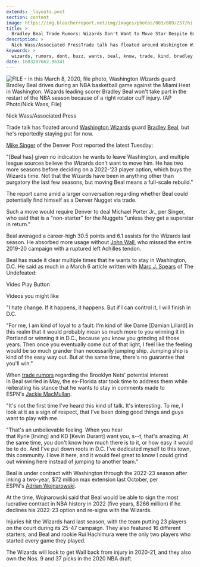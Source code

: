 ```yaml
--- 
extends: _layouts.post 
section: content 
image: https://img.bleacherreport.net/img/images/photos/003/889/257/hi-res-59f31004c019149f36280de847869fcb_crop_exact.jpg?w=1200&h=1200&q=75 
title: > 
  Bradley Beal Trade Rumors: Wizards Don't Want to Move Star Despite Buzz 
description: > 
  Nick Wass/Associated PressTrade talk has floated around Washington Wizards guard Bradley Beal, but he's reportedly staying put for now.Not that the Wizards have been in anything other than purgatory the last few seasons, but moving Beal means a full-scale rebuild."The report came amid a larger conversation regarding whether Beal could potentially find himself as a Denver Nugget via trade.Beal averaged a career-high 30.5 points and 6.1 assists for the Wizards last season.Injuries hit the Wizards hard last season, with the team putting 23 players on the court during its 25-47 campaign. 
keywords: > 
  wizards, rumors, dont, buzz, wants, beal, know, trade, kind, bradley, washington, season, ive, jumping, star, despite, winning 
date: 1603287662.96341 
--- 
```

<div><p></p><img alt="FILE - In this March 8, 2020, file photo, Washington Wizards guard Bradley Beal drives during an NBA basketball game against the Miami Heat in Washington. Wizards leading scorer Bradley Beal won't take part in the restart of the NBA season because of a right rotator cuff injury. (AP Photo/Nick Wass, File)" src="https://static-assets.bleacherreport.net/img/atoms/lazyImage/logo.png"><p class="credit">Nick Wass/Associated Press</p><p class="">Trade talk has floated around <a href="http://bleacherreport.com/washington-wizards">Washington Wizards</a> guard <a href="http://bleacherreport.com/bradley-beal">Bradley Beal</a>, but he's reportedly staying put for now.&#160;&#160;</p><p class=""><a href="https://www.denverpost.com/2020/10/19/nuggets-trade-bradley-beal-victor-oladipo/" target="_blank" rel="noopener noreferrer">Mike Singer</a> of the Denver Post reported the latest Tuesday:</p><p class="">"[Beal has] given no indication he wants to leave Washington, and multiple league sources believe the Wizards don&#8217;t want to move him. He has two more seasons before deciding on a 2022-&#8217;23 player option, which buys the Wizards time. Not that the Wizards have been in anything other than purgatory the last few seasons, but moving Beal means a full-scale rebuild."</p><p class="">The report came amid a larger conversation regarding whether Beal could potentially find himself as a Denver Nugget via trade.</p><p id="br-ad-17006701" class="br-ad-lazy"></p><p class="">Such a move would require Denver to deal Michael Porter Jr., per Singer, who said that is a "non-starter" for the Nuggets "unless they get a superstar in return."<br></p><p class="">Beal averaged a career-high 30.5 points and 6.1 assists for the Wizards last season. He absorbed more usage without <a href="http://bleacherreport.com/john-wall">John Wall</a>, who missed the entire 2019-20 campaign with a ruptured left Achilles tendon.</p><p class="">Beal&#160;has made it clear multiple times that he wants to stay in Washington, D.C. He said as much in a March 6 article written with&#160;<a href="https://theundefeated.com/features/wizards-star-bradley-beal-if-i-can-control-it-i-will-finish-in-dc/" target="_blank" rel="noopener noreferrer">Marc J. Spears</a>&#160;of The Undefeated:</p><a rel="noopener noreferrer" target="_blank" class="molecule thumbnail"><img alt="" src="https://static-assets.bleacherreport.net/img/atoms/lazyImage/logo.png">Video Play Button</a><p class="atom video-indicator"><p class="text">Videos you might like </p> </p><p class="">"I hate change. If it happens, it happens. But if I can control it, I will finish in D.C.</p><p class="">"For me, I am kind of loyal to a fault. I'm kind of like Dame [Damian&#160;Lillard] in this realm that it would probably mean so much more to you winning it in Portland or winning it in D.C., because you know you grinding all those years. Then once you eventually come out of that light, I feel like the feeling would be so much grander than necessarily jumping ship. Jumping ship is kind of the easy way out. But at the same time, there's no guarantee that you'll win."</p><p class="">When&#160;<a href="https://www.nydailynews.com/sports/basketball/nets/ny-bradley-beal-nets-wizards-20200521-6y2x66whwbaknn3kxwwwi62hni-story.html?__twitter_impression=true" target="_blank" rel="noopener noreferrer">trade rumors</a>&#160;regarding the Brooklyn Nets' potential interest in&#160;Beal&#160;swirled in May, the ex-Florida star took time to address them while reiterating his stance that he wants to stay in comments made to ESPN's&#160;<a href="https://www.espn.com/nba/story/_/id/29240441/wizards-bradley-beal-says-trade-rumors-sign-respect" target="_blank" rel="noopener noreferrer">Jackie&#160;MacMullan</a>.</p><p class="">"It's not the first time I've heard this kind of talk. It's interesting. To me, I look at it as a sign of respect, that I've been doing good things and guys want to play with me.</p><p id="br-ad-1140951" class="br-ad-lazy"></p><p class="">"That's an unbelievable feeling. When you hear that&#160;Kyrie&#160;[Irving]&#160;and&#160;KD&#160;[Kevin Durant] want you, s--t, that's amazing. At the same time, you don't know how much there is to it, or how easy it would be to do. And I've put down roots in D.C. I've dedicated myself to this town, this community. I love it here, and it would feel great to know I could grind out winning here instead of jumping to another team."</p><p class="">Beal&#160;is under contract with Washington through the 2022-23 season after inking a two-year, $72 million max extension last October, per ESPN's&#160;<a href="https://twitter.com/wojespn/status/1184799756834562048" target="_blank" rel="noopener noreferrer">Adrian&#160;Wojnarowski</a>.&#160;</p><p class="">At the time,&#160;Wojnarowski&#160;said that&#160;Beal&#160;would be able to sign the most lucrative contract in NBA history in 2022 (five years, $266 million) if he declines his 2022-23 option and re-signs with the Wizards.</p><p class="">Injuries hit the Wizards hard last season, with the team putting 23 players on the court during its 25-47 campaign.&#160;They also featured 16 different starters, and&#160;Beal&#160;and rookie&#160;Rui&#160;Hachimura&#160;were&#160;the only two players who started every game they played.</p><p class="">The Wizards will look to get Wall back from injury in 2020-21, and they also own the Nos. 9 and 37 picks in the 2020 NBA draft.</p></div>